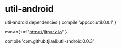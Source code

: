 # util-android
util-android
dependencies {
    compile 'appcoo:util:0.0.1'
}

maven{
            url "https://jitpack.io"
        }

compile 'com.github.tjianli:util-android:0.0.3'
